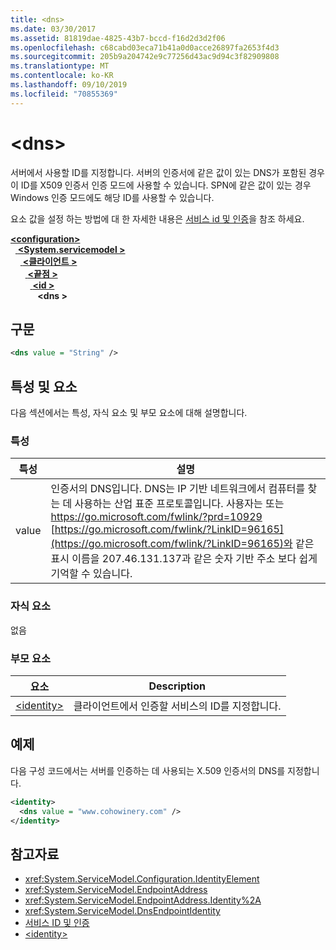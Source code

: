 ```yaml
---
title: <dns>
ms.date: 03/30/2017
ms.assetid: 81819dae-4825-43b7-bccd-f16d2d3d2f06
ms.openlocfilehash: c68cabd03eca71b41a0d0acce26897fa2653f4d3
ms.sourcegitcommit: 205b9a204742e9c77256d43ac9d94c3f82909808
ms.translationtype: MT
ms.contentlocale: ko-KR
ms.lasthandoff: 09/10/2019
ms.locfileid: "70855369"
---
```

# <a name="dns"></a>\<dns>
서버에서 사용할 ID를 지정합니다. 서버의 인증서에 같은 값이 있는 DNS가 포함된 경우 이 ID를 X509 인증서 인증 모드에 사용할 수 있습니다. SPN에 같은 값이 있는 경우 Windows 인증 모드에도 해당 ID를 사용할 수 있습니다.  
  
요소 값을 설정 하는 방법에 대 한 자세한 내용은 [서비스 id 및 인증](../../../wcf/feature-details/service-identity-and-authentication.md)을 참조 하세요.  
  
[ **\<configuration>** ](../configuration-element.md)\
&nbsp;&nbsp;[ **\<System.servicemodel >** ](system-servicemodel.md)\
&nbsp;&nbsp;&nbsp;&nbsp;[ **\<클라이언트 >** ](client.md)\
&nbsp;&nbsp;&nbsp;&nbsp;&nbsp;&nbsp;[ **\<끝점 >** ](endpoint-of-client.md)\
&nbsp;&nbsp;&nbsp;&nbsp;&nbsp;&nbsp;&nbsp;&nbsp;[ **\<id >** ](identity.md)\
&nbsp;&nbsp;&nbsp;&nbsp;&nbsp;&nbsp;&nbsp;&nbsp;&nbsp;&nbsp; **\<dns >**  
  
## <a name="syntax"></a>구문  
  
```xml  
<dns value = "String" />
```  
  
## <a name="attributes-and-elements"></a>특성 및 요소  
 다음 섹션에서는 특성, 자식 요소 및 부모 요소에 대해 설명합니다.  
  
### <a name="attributes"></a>특성  
  
|특성|설명|  
|---------------|-----------------|  
|value|인증서의 DNS입니다. DNS는 IP 기반 네트워크에서 컴퓨터를 찾는 데 사용하는 산업 표준 프로토콜입니다. 사용자는 또는 <https://go.microsoft.com/fwlink/?prd=10929> [https://go.microsoft.com/fwlink/?LinkID=96165](https://go.microsoft.com/fwlink/?LinkID=96165)와 같은 표시 이름을 207.46.131.137과 같은 숫자 기반 주소 보다 쉽게 기억할 수 있습니다.|  
  
### <a name="child-elements"></a>자식 요소  
 없음  
  
### <a name="parent-elements"></a>부모 요소  
  
|요소|Description|  
|-------------|-----------------|  
|[\<identity>](identity.md)|클라이언트에서 인증할 서비스의 ID를 지정합니다.|  
  
## <a name="example"></a>예제  
 다음 구성 코드에서는 서버를 인증하는 데 사용되는 X.509 인증서의 DNS를 지정합니다.  
  
```xml  
<identity>
  <dns value = "www.cohowinery.com" />
</identity>
```  
  
## <a name="see-also"></a>참고자료

- <xref:System.ServiceModel.Configuration.IdentityElement>
- <xref:System.ServiceModel.EndpointAddress>
- <xref:System.ServiceModel.EndpointAddress.Identity%2A>
- <xref:System.ServiceModel.DnsEndpointIdentity>
- [서비스 ID 및 인증](../../../wcf/feature-details/service-identity-and-authentication.md)
- [\<identity>](identity.md)
